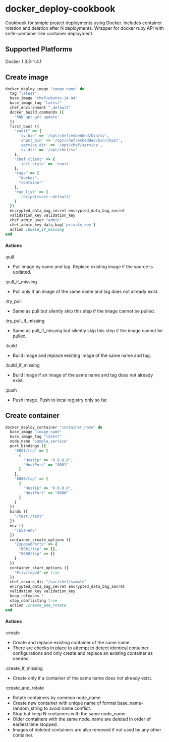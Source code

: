 # docker_deploy-cookbook

Cookbook for simple project deployments using Docker. Includes container rotation and deletion after N deployments.
Wrapper for docker ruby API with knife-container like container deployment.

## Supported Platforms

Docker 1.3.3-1.4.1

## Create image

```ruby
docker_deploy_image "image_name" do
  tag "latest"
  base_image "chef/ubuntu-14.04"
  base_image_tag "latest"
  chef_environment "_default"
  docker_build_commands ([
    'RUN apt-get update'
  ])
  first_boot ({
    "runit" => {
      'sv_bin' => '/opt/chef/embedded/bin/sv',
      'chpst_bin' => '/opt/chef/embedded/bin/chpst',
      'service_dir' => '/opt/chef/service',
      'sv_dir' => '/opt/chef/sv'
    },
    'chef_client' => {
      'init_style' => 'runit'
    },
    "tags" => [
      "docker",
      "container"
    ],
    "run_list" => [
      'recipe[runit::default]'
    ]
  })
  encrypted_data_bag_secret encrypted_data_bag_secret
  validation_key validation_key
  chef_admin_user "admin"
  chef_admin_key data_bag['private_key']
  action :build_if_missing
end
```

#### Actions

:pull

* Pull image by name and tag. Replace existing image if the source is updated.

:pull_if_missing

* Pull only if an image of the same name and tag does not already exist.

:try_pull

* Same as pull but silently skip this step if the image cannot be pulled.

:try_pull_if_missing

* Same as pull_if_missing but silently skip this step if the image cannot be pulled.

:build

* Build image and replace existing image of the same name and tag.

:build_if_missing

* Build image if an image of the same name and tag does not already exist.

:push

* Push image. Push to local registry only so far.

## Create container

```ruby
docker_deploy_container "container_name" do
  base_image "image_name"
  base_image_tag "latest"
  node_name "sample_service"
  port_bindings ({
    "8081/tcp" => [
      {
        "HostIp" => "0.0.0.0",
        "HostPort" => "8081"
      }
    ],
    "8080/tcp" => [
      {
        "HostIp" => "0.0.0.0",
        "HostPort" => "8080"
      }
    ]
  })
  binds ([
    "/test:/test"
  ])
  env ([
    "TEST=env"
  ])
  container_create_options ({
    "ExposedPorts" => {
      "8081/tcp" => {},
      "8080/tcp" => {}
    }
  })
  container_start_options ({
    "Privileged" => true
  })
  chef_secure_dir "/var/chef/sample"
  encrypted_data_bag_secret encrypted_data_bag_secret
  validation_key validation_key
  keep_releases 2
  stop_conflicting true
  action :create_and_rotate
end
```

#### Actions

:create

* Create and replace existing container of the same name.
 * There are checks in place to attempt to detect identical container configurations and only create and replace an existing container as needed.

:create_if_missing

* Create only if a container of the same name does not already exist.

:create_and_rotate

* Rotate containers by common node_name.
 * Create new container with unique name of format base_name-random_string to avoid name conflict.
 * Stop but keep N containers with the same node_name.
 * Older containers with the same node_name are deleted in order of earliest time stopped.
 * Images of deleted containers are also removed if not used by any other container.
